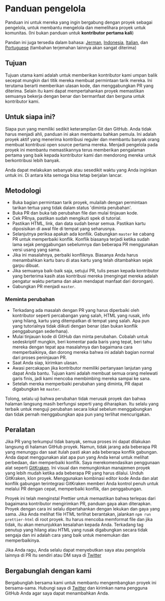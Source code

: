 # Panduan pengelola

Panduan ini untuk mereka yang ingin bergabung dengan proyek sebagai pengelola, untuk membantu mengelola dan memelihara proyek untuk komunitas. (Ini bukan panduan untuk **kontributor pertama kali**)

Pandan ini juga tersedia dalam bahasa: [Jerman](https://github.com/Syknapse/Contribute-To-This-Project/blob/master/translations/maintainer_guide_german.md), [Indonesia](https://github.com/Syknapse/Contribute-To-This-Project/blob/master/translations/maintainer_guide_indonesian.md), [Italian](https://github.com/Syknapse/Contribute-To-This-Project/blob/master/translations/maintainer_guide_italian.md), dan [Portuguese](https://github.com/Syknapse/Contribute-To-This-Project/blob/master/translations/maintainer_guide_portuguese.md) (tambahan terjemahan lainnya akan sangat diterima)

## Tujuan

Tujuan utama kami adalah untuk memberikan kontributor kami umpan balik secepat mungkin dari titik mereka membuat permintaan tarik mereka. Ini terutama berarti memberikan ulasan kode, dan menggabungkan PR yang diterima.
Selain itu kami dapat mempertahankan proyek memastikan semuanya bekerja dengan benar dan bermanfaat dan berguna untuk kontributor kami.

## Untuk siapa ini?

Siapa pun yang memiliki sedikit keterampilan Git dan GitHub. Anda tidak harus menjadi ahli, panduan ini akan membantu bahkan pemula. Ini adalah proyek aktif yang menerima kontribusi reguler dan membantu banyak orang membuat kontribusi open source pertama mereka. Menjadi pengelola pada proyek ini membantu memastikannya terus memberikan pengalaman pertama yang baik kepada kontributor kami dan mendorong mereka untuk berkontribusi lebih banyak.

Anda dapat melakukan sebanyak atau sesedikit waktu yang Anda inginkan untuk ini. Di antara kita semoga bisa tetap berjalan lancar.

## Metodologi

- Buka bagian permintaan tarik proyek, mulailah dengan permintaan tarikan tertua yang tidak dalam status 'diminta perubahan'.
- Buka PR dan buka tab perubahan file dan mulai tinjauan kode.
- Cek PRnya, pastikan sudah mengikuti spek di tutorial.
- Pastikan HTML, link, dan data sudah benar semua. Pastikan kartu diposisikan di awal file di tempat yang seharusnya.
- Selanjutnya periksa apakah ada konflik. Gabungkan `master` ke cabang PR untuk memperbaiki konflik. Konflik biasanya terjadi ketika sudah lama sejak penggabungan sebelumnya dan beberapa PR menggunakan versi usang yang sama.
- Jika ini masalahnya, perbaiki konfliknya. Biasanya Anda harus menambahkan kartu baru di atas kartu yang telah ditambahkan sejak garpu dibuat.
- Jika semuanya baik-baik saja, setujui PR, tulis pesan kepada kontributor yang berterima kasih atas kontribusi mereka (mengingat mereka adalah pengatur waktu pertama dan akan mendapat manfaat dari dorongan).
- Gabungkan PR menjadi `master`.

### Meminta perubahan

- Terkadang ada masalah dengan PR yang harus diperbaiki oleh kontributor seperti percabangan yang salah, HTML yang rusak, info yang hilang, kartu yang ditempatkan di tempat yang salah. Apa pun yang tutorialnya tidak diikuti dengan benar (dan bukan konflik penggabungan sederhana).
- Mulai tinjauan kode di GitHub dan minta perubahan. Cobalah untuk sedeskriptif mungkin, beri komentar pada baris yang tepat, beri tahu mereka dengan tepat apa masalahnya dan bagaimana cara memperbaikinya, dan dorong mereka bahwa ini adalah bagian normal dari proses peninjauan PR.
- Saat Anda siap, kirimkan ulasan.
- Awasi percakapan jika kontributor memiliki pertanyaan lanjutan yang dapat Anda bantu. Tujuan kami adalah membuat semua orang melewati garis finis, jadi kami mencoba membimbing mereka sampai ke sana.
- Setelah mereka memperbaiki perubahan yang diminta, PR dapat digabungkan ke `master`.

Tolong, selalu uji bahwa perubahan tidak merusak proyek dan bahwa halaman langsung masih berfungsi seperti yang diharapkan. Itu selalu yang terbaik untuk menguji perubahan secara lokal sebelum menggabungkan dan tidak pernah menggabungkan apa pun yang terlihat mencurigakan.

## Peralatan

Jika PR yang terkumpul tidak banyak, semua proses ini dapat dilakukan langsung di halaman GitHub proyek.
Namun, tidak jarang ada beberapa PR yang menunggu dan saat itulah pasti akan ada beberapa konflik gabungan. Anda dapat menggunakan alat apa pun yang Anda kenal untuk melihat perbedaan, dan memperbaiki konflik.
Saya merekomendasikan penggunaan alat seperti [GitKraken](https://www.gitkraken.com/download). Ini visual dan memungkinkan manajemen proyek yang lebih mudah ketika ada beberapa PR yang harus dilalui.
Unduh GitKraken, klon proyek. Menggunakan kombinasi editor kode Anda dan alat konflik gabungan terintegrasi GitKraken memberi Anda kontrol penuh untuk melalui PR dengan cepat, memperbaiki konflik, dan penggabungan.

Proyek ini telah menginstal Prettier untuk memastikan bahwa terlepas dari bagaimana kontributor mengirimkan PR, panduan gaya akan diterapkan. Proyek dengan cara ini selalu dipertahankan dengan lekukan dan gaya yang sama.
Jika Anda melihat file HTML terlihat berantakan, jalankan `npm run prettier-html` di root proyek. Itu harus mencoba memformat file dan jika tidak, itu akan menunjukkan kesalahan kepada Anda. Terkadang tag penutup yang hilang atau HTML yang rusak digabungkan secara tidak sengaja dan ini adalah cara yang baik untuk menemukan dan memperbaikinya.

Jika Anda ragu, Anda selalu dapat menyebutkan saya atau pengelola lainnya di PR itu sendiri atau DM saya di [Twitter](https://twitter.com/Syknapse)

## Bergabunglah dengan kami

Bergabunglah bersama kami untuk membantu mengembangkan proyek ini bersama-sama. Hubungi saya di [Twitter](https://twitter.com/Syknapse) dan kirimkan nama pengguna GitHub Anda agar saya dapat menambahkan Anda.
